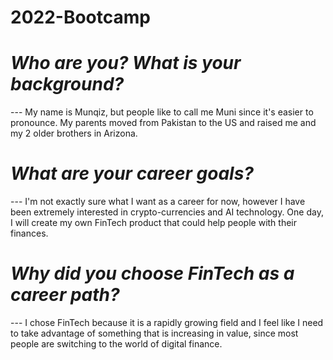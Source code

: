 # 2022-Bootcamp

# ***Who are you? What is your background?***

--- My name is Munqiz, but people like to call me Muni since it's easier to pronounce. My parents moved from Pakistan to the US and raised me and my 2 older brothers in Arizona.

# ***What are your career goals?***

--- I'm not exactly sure what I want as a career for now, however I have been extremely interested in crypto-currencies and AI technology. One day, I will create my own FinTech product that could help people with their finances. 

# ***Why did you choose FinTech as a career path?***

--- I chose FinTech because it is a rapidly growing field and I feel like I need to take advantage of something that is increasing in value, since most people are switching to the world of digital finance.  
